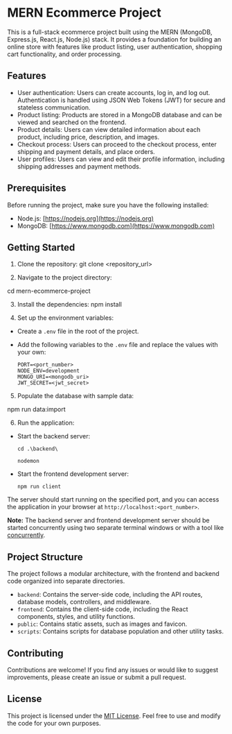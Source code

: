 # MERN Ecommerce Project

This is a full-stack ecommerce project built using the MERN (MongoDB, Express.js, React.js, Node.js) stack. It provides a foundation for building an online store with features like product listing, user authentication, shopping cart functionality, and order processing.

## Features

- User authentication: Users can create accounts, log in, and log out. Authentication is handled using JSON Web Tokens (JWT) for secure and stateless communication.
- Product listing: Products are stored in a MongoDB database and can be viewed and searched on the frontend.
- Product details: Users can view detailed information about each product, including price, description, and images.
- Checkout process: Users can proceed to the checkout process, enter shipping and payment details, and place orders.
- User profiles: Users can view and edit their profile information, including shipping addresses and payment methods.

## Prerequisites

Before running the project, make sure you have the following installed:

- Node.js: [https://nodejs.org](https://nodejs.org)
- MongoDB: [https://www.mongodb.com](https://www.mongodb.com)

## Getting Started

1. Clone the repository:
git clone <repository_url>


2. Navigate to the project directory:

cd mern-ecommerce-project

3. Install the dependencies:
npm install


4. Set up the environment variables:

- Create a `.env` file in the root of the project.
- Add the following variables to the `.env` file and replace the values with your own:

  ```
  PORT=<port_number>
  NODE_ENV=development
  MONGO_URI=<mongodb_uri>
  JWT_SECRET=<jwt_secret>
  ```

5. Populate the database with sample data:

npm run data:import


6. Run the application:

- Start the backend server:

  ```
  cd .\backend\

  nodemon
  ```

- Start the frontend development server:

  ```
  npm run client
  ```

The server should start running on the specified port, and you can access the application in your browser at `http://localhost:<port_number>`.

**Note:** The backend server and frontend development server should be started concurrently using two separate terminal windows or with a tool like [concurrently](https://www.npmjs.com/package/concurrently).

## Project Structure

The project follows a modular architecture, with the frontend and backend code organized into separate directories.

- `backend`: Contains the server-side code, including the API routes, database models, controllers, and middleware.
- `frontend`: Contains the client-side code, including the React components, styles, and utility functions.
- `public`: Contains static assets, such as images and favicon.
- `scripts`: Contains scripts for database population and other utility tasks.

## Contributing

Contributions are welcome! If you find any issues or would like to suggest improvements, please create an issue or submit a pull request.

## License

This project is licensed under the [MIT License](LICENSE). Feel free to use and modify the code for your own purposes.

